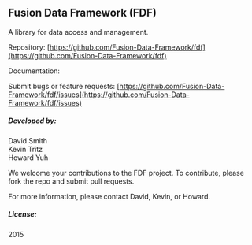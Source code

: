 ## Fusion Data Framework (FDF)

A library for data access and management.

Repository: [https://github.com/Fusion-Data-Framework/fdf](https://github.com/Fusion-Data-Framework/fdf)

Documentation:

Submit bugs or feature requests: [https://github.com/Fusion-Data-Framework/fdf/issues](https://github.com/Fusion-Data-Framework/fdf/issues)

##### Developed by:

David Smith<br />
Kevin Tritz<br />
Howard Yuh

We welcome your contributions to the FDF project.  To contribute, please fork the repo and submit pull requests.

For more information, please contact David, Kevin, or Howard.

##### License:

2015
